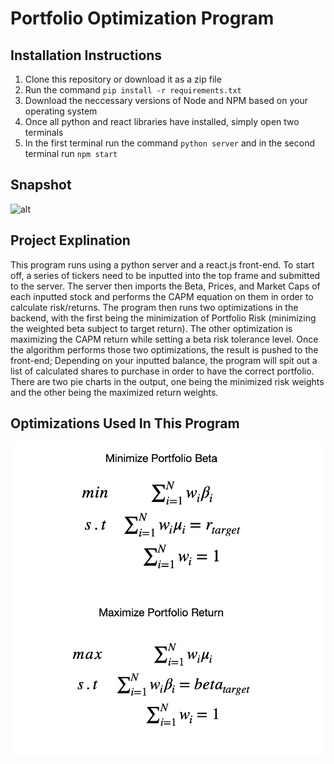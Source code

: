 # Portfolio Optimization Program

## Installation Instructions
1) Clone this repository or download it as a zip file
2) Run the command ```pip install -r requirements.txt```
3) Download the neccessary versions of Node and NPM based on your operating system
4) Once all python and react libraries have installed, simply open two terminals
5) In the first terminal run the command ```python server``` and in the second terminal run ```npm start```

## Snapshot
![alt](https://github.com/marscolony2040/Risk/blob/main/images/rs.png)

## Project Explination
This program runs using a python server and a react.js front-end. To start off, a series of tickers need to be inputted into the top frame and submitted to the server. The server then imports the Beta, Prices, and Market Caps of each inputted stock and performs the CAPM equation on them in order to calculate risk/returns. The program then runs two optimizations in the backend, with the first being the minimization of Portfolio Risk (minimizing the weighted beta subject to target return). The other optimization is maximizing the CAPM return while setting a beta risk tolerance level. Once the algorithm performs those two optimizations, the result is pushed to the front-end; Depending on your inputted balance, the program will spit out a list of calculated shares to purchase in order to have the correct portfolio. There are two pie charts in the output, one being the minimized risk weights and the other being the maximized return weights.

## Optimizations Used In This Program
![alt](https://github.com/marscolony2040/PortfolioOptimizer/blob/main/images/optimizations.png)
